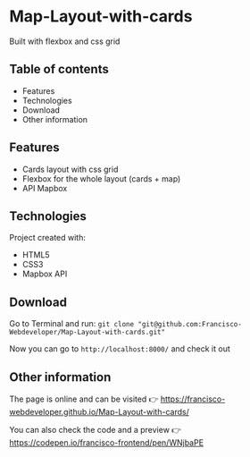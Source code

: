 # Map-Layout-with-cards
Built with flexbox and css grid

## Table of contents
* Features
* Technologies
* Download 
* Other information

## Features
* Cards layout with css grid
* Flexbox for the whole layout (cards + map)
* API Mapbox

## Technologies
Project created with:
* HTML5
* CSS3
* Mapbox API

## Download
Go to Terminal and run: `git clone "git@github.com:Francisco-Webdeveloper/Map-Layout-with-cards.git"`
 
Now you can go to `http://localhost:8000/` and check it out

## Other information
The page is online and can be visited 👉  https://francisco-webdeveloper.github.io/Map-Layout-with-cards/

You can also check the code and a preview 👉  https://codepen.io/francisco-frontend/pen/WNjbaPE
